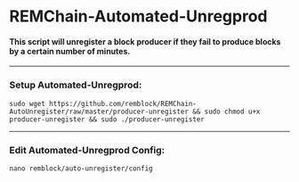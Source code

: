 # REMChain-Automated-Unregprod

#### This script will unregister a block producer if they fail to produce blocks by a certain number of minutes.

***

### Setup Automated-Unregprod:

```
sudo wget https://github.com/remblock/REMChain-AutoUnregister/raw/master/producer-unregister && sudo chmod u+x producer-unregister && sudo ./producer-unregister
```

***

### Edit Automated-Unregprod Config:

```
nano remblock/auto-unregister/config
```
